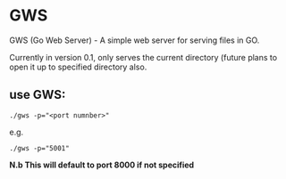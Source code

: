 # GWS
GWS (Go Web Server) - A simple web server for serving files in GO.

Currently in version 0.1, only serves the current directory (future plans to open it up to specified directory also.


## use GWS:
```
./gws -p="<port numnber>"
```
e.g. 
```
./gws -p="5001"
```
**N.b This will default to port 8000 if not specified** 


